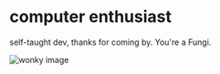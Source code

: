 <h1>computer enthusiast</h1>
<p>self-taught dev, thanks for coming by. You're a Fungi.</p>

<img src="https://media3.giphy.com/media/RMMNeqiqH2Elr6SCSu/giphy.gif?cid=790b7611cf26fecefcf62f90c117570047d53968df27745c&rid=giphy.gif&ct=g" alt="wonky image"></img>

